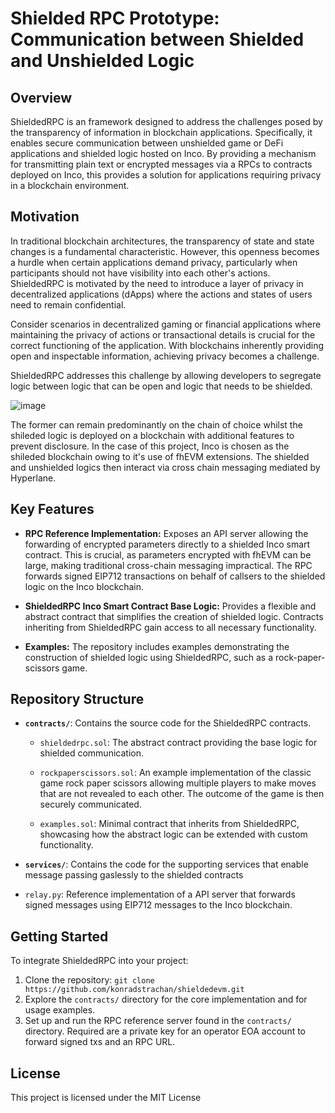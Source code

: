 # Shielded RPC Prototype: Communication between Shielded and Unshielded Logic

## Overview

ShieldedRPC is an framework designed to address the challenges posed by the transparency of information in blockchain applications. Specifically, it enables secure communication between unshielded game or DeFi applications and shielded logic hosted on Inco. By providing a mechanism for transmitting plain text or encrypted messages via a RPCs to contracts deployed on Inco, this provides a solution for applications requiring privacy in a blockchain environment.

## Motivation

In traditional blockchain architectures, the transparency of state and state changes is a fundamental characteristic. However, this openness becomes a hurdle when certain applications demand privacy, particularly when participants should not have visibility into each other's actions. ShieldedRPC is motivated by the need to introduce a layer of privacy in decentralized applications (dApps) where the actions and states of users need to remain confidential.

Consider scenarios in decentralized gaming or financial applications where maintaining the privacy of actions or transactional details is crucial for the correct functioning of the application. With blockchains inherently providing open and inspectable information, achieving privacy becomes a challenge.

ShieldedRPC addresses this challenge by allowing developers to segregate logic between logic that can be open and logic that needs to be shielded.

![image](https://github.com/konradstrachan/shieldedevm/assets/21056525/5da122a3-7ff2-4284-8221-0278a97be5c5)

The former can remain predominantly on the chain of choice whilst the shileded logic is deployed on a blockchain with additional features to prevent disclosure. In the case of this project, Inco is chosen as the shileded blockchain owing to it's use of fhEVM extensions. The shielded and unshielded logics then interact via cross chain messaging mediated by Hyperlane.


## Key Features

- **RPC Reference Implementation:** Exposes an API server allowing the forwarding of encrypted parameters directly to a shielded Inco smart contract. This is crucial, as parameters encrypted with fhEVM can be large, making traditional cross-chain messaging impractical. The RPC forwards signed EIP712 transactions on behalf of callsers to the shielded logic on the Inco blockchain.

- **ShieldedRPC Inco Smart Contract Base Logic:** Provides a flexible and abstract contract that simplifies the creation of shielded logic. Contracts inheriting from ShieldedRPC gain access to all necessary functionality.

- **Examples:** The repository includes examples demonstrating the construction of shielded logic using ShieldedRPC, such as a rock-paper-scissors game.

## Repository Structure

- **`contracts/`**: Contains the source code for the ShieldedRPC contracts.

    - `shieldedrpc.sol`: The abstract contract providing the base logic for shielded communication.

    - `rockpaperscissors.sol`: An example implementation of the classic game rock paper scissors allowing multiple players to make moves that are not revealed to each other. The outcome of the game is then securely communicated.

    - `examples.sol`: Minimal contract that inherits from ShieldedRPC, showcasing how the abstract logic can be extended with custom functionality.

- **`services/`**: Contains the code for the supporting services that enable message passing gaslessly to the shielded contracts

- `relay.py`: Reference implementation of a API server that forwards signed messages using EIP712 messages to the Inco blockchain.

## Getting Started

To integrate ShieldedRPC into your project:

1. Clone the repository: `git clone https://github.com/konradstrachan/shieldedevm.git`
2. Explore the `contracts/` directory for the core implementation and for usage examples.
3. Set up and run the RPC reference server found in the `contracts/` directory. Required are a private key for an operator EOA account to forward signed txs and an RPC URL.

## License

This project is licensed under the MIT License

